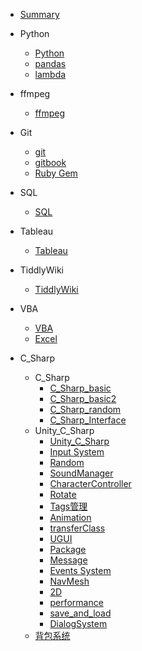 - [Summary](/code/summary)

- Python
  - [Python](/Code/Python/Python)
  - [pandas](/Code/Python/pandas)
  - [lambda](/Code/Python/lambda)
  
- ffmpeg
  
  - [ffmpeg](/Code/ffmpeg/ffmpeg)
  
- Git

  - [git](/Code/Git/git)
  - [gitbook](/Code/Git/gitbook)
  - [Ruby Gem](/Code/Git/Gem)

- SQL
  
  - [SQL](/Code/SQL/SQL)
  
- Tableau

  - [Tableau](/Code/Tableau/Tableau)
  
- TiddlyWiki

  - [TiddlyWiki](/Code/TiddlyWiki/Tiddlywiki)
  
- VBA

  - [VBA](/Code/VBA/vba)
  - [Excel](/Code/VBA/excel)

- C_Sharp
  
  - C_Sharp
    - [C_Sharp_basic](/Code/C_Sharp/C_Sharp/C_Sharp_basic)
    - [C_Sharp_basic2](/Code/C_Sharp/C_Sharp/C_Sharp_basic2)
    - [C_Sharp_random](/Code/C_Sharp/C_Sharp/C_Sharp_random)
    - [C_Sharp_Interface](/Code/C_Sharp/C_Sharp/C_Sharp_Interface)
  - Unity_C_Sharp
    - [Unity_C_Sharp](/Code/C_Sharp/Unity_C_Sharp/Unity_C_Sharp)
    - [Input System](/Code/C_Sharp/Unity_C_Sharp/InputSystem)
    - [Random](/Code/C_Sharp/Unity_C_Sharp/random)
    - [SoundManager](/Code/C_Sharp/Unity_C_Sharp/SoundManager)
    - [CharacterController](/Code/C_Sharp/Unity_C_Sharp/CharacterController)
    - [Rotate](/Code/C_Sharp/Unity_C_Sharp/rotate)
    - [Tags管理](/Code/C_Sharp/Unity_C_Sharp/Tags)
    - [Animation](/Code/C_Sharp/Unity_C_Sharp/animation)
    - [transferClass](/Code/C_Sharp/Unity_C_Sharp/transferClass)
    - [UGUI](/Code/C_Sharp/Unity_C_Sharp/UGUI)
    - [Package](/Code/C_Sharp/Unity_C_Sharp/package)
    - [Message](/Code/C_Sharp/Unity_C_Sharp/message)
    - [Events System](/Code/C_Sharp/Unity_C_Sharp/EventsSystem)
    - [NavMesh](/Code/C_Sharp/Unity_C_Sharp/random)
    - [2D](/Code/C_Sharp/Unity_C_Sharp/NavMesh)
    - [performance](/Code/C_Sharp/Unity_C_Sharp/performance)
    - [save_and_load](/Code/C_Sharp/Unity_C_Sharp/saveAndLoad)
    - [DialogSystem](/Code/C_Sharp/Unity_C_Sharp/DialogSystem)
  - [背包系统](/Code/C_Sharp/Unity_C_Sharp/InventorySystem)
    
    

